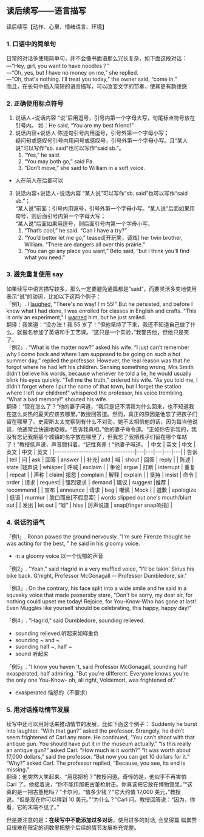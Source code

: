 ## 读后续写——语言描写
读后续写【动作、心里、情绪语言、环境】
### 1. 口语中的简单句
日常的对话多使用简单句，并不会像书面语那么冗长复杂，如下面这段对话：  
—“Hey, girl, you want to have noodles？”   
—“Oh, yes, but I have no money on me,” she replied.   
—“Oh, that's nothing. I'll treat you today,” the owner said, “come in.”   
而且，在长句中插入简短的语言描写，可以改变文字的节奏，使其更有韵律感

### 2. 正确使用标点符号
1.  说话人+说话内容
“说”后用逗号，引号内第一个字母大写，句尾标点符号放在引号内。
如：He said, “You are my best friend!”  
2.  说话内容+说话人
陈述句引号内用逗号，引号外第一个字母小写；  
疑问句或感叹句引号内用问号或感叹号，引号外第一个字母小写。且“某人说”可以写作“sb. said”也可以写作“said
sb.”。
    1. “Yes,” he said. 
    2.  “You may both go,” said Pa. 
    3.  “Don’t move,” she said to William in a soft voice.    
- 人在前人在后都可以

3. 说话内容+说话人+说话内容
“某人说”可以写作“sb. said”也可以写作“said sb.”；  
“某人说”前面：引号内用逗号，引号外第一个字母小写。“某人说”后面如果用句号，则后面引号内第一个字母大写；  
“某人说”后面如果用逗号，则后面引号内第一个字母小写。  
    1. “That’s cool,” he said. “Can I have a try?”   
    2. “You’d better let me go,” teased[开玩笑，调戏] her twin brother, William. “There are dangers all over this prairie.”  
    3. “You can go any place you want,” Beto said, “but I think you’ll find what you need.”

### 3. 避免重复使用 say
如果续写中语言描写较多，那么一定要避免通篇都是“said”，而要灵活多变地使用表示“说”的动词，比如以下这两个例子：  
「例1」. I <u>laughed</u>, "There's no way! I'm 55!" But he persisted, and before I knew what I had done, I was enrolled for classes in English and crafts. "This is only an experiment," I <u>warned</u> him, but he just smiled.   
翻译：我笑道：“没办法！我 55 岁了！”但他坚持了下来，我还不知道自己做了什么，就报名参加了英语和手工艺课。“这只是一个实验，”我警告他，但他只是笑了。  
「例2」. “What is the matter now?” asked his wife. “I just can’t remember why I come back and where I am supposed to be going on such a hot summer day,” replied the professor. However, the real reason was that he forgot where he had left his children. Sensing something wrong, Mrs Smith didn’t believe his words, because whenever he told a lie, he would usually blink his eyes quickly. “Tell me the truth,” ordered his wife. “As you told me, I didn’t forget where I put the name of that town, but I forget the station where I left our children!” whispered the professor, his voice trembling. “What a bad memory!” shouted his wife.   
翻译：“现在怎么了？”他的妻子问道，“我只是记不清我为什么回来，也不知道我在这么炎热的夏天应该去哪里。”教授回答道。然而，真正的原因是他忘了把孩子们留在哪里了。史密斯太太觉察到有什么不对劲，她不太相信他的话，因为每当他说谎，他通常会快速地眨眼。“告诉我真相。”他的妻子命令道。“正如你告诉我的，我没有忘记我把那个城镇的名字放在哪里了，但我忘了我把孩子们留在哪个车站了！”教授低声说，声音颤抖着。“记性真差！“他妻子喊道。
| 中文      |   英文 | 中文  |  英文 |  中文  | 英文  |
|---------------------------------|---|---|---|---|---|
| 告诉         |   tell |  问  |  ask |  回答   | answer  |
| 补充|    add          |  喊  |  shout  |  回答  |  reply |
| 陈述 |   state   |轻声说    | whisper  | 呼喊    |    exclaim     |
| 争论| argue  | 打断   | interrupt   |  重复 | repeat  |
| 声称 |  claim|    报怨   | complain   |  解释 |   explain |
| 坚持  |   insist  |   命令 |   order  |  请求  |   request|
| 强烈要求   | demand    | 建议 | suggest   |推荐   | recommend      |
| 宣布    |  announce      |  请求    |  beg  |   嘲讽  | Mock  |
| 道歉    |  apologize    | 低语        | murmur   |   脱口而出[不假思索] | words slipped  out one's mouth/blurt out  |
| 发出  | let out   |   “嘘”       | hiss  |  厉声说道 |   snap[finger snap响指]  |

### 4. 说话的语气
「例1」. Ronan pawed the ground nervously. "I'm sure Firenze thought he was acting for
the best, " he said in his gloomy voice.   
- in a gloomy voice 以一个忧郁的声音  


「例2」. "Yeah," said Hagrid in a very muffled voice, "I'll be takin' Sirius his bike back. G'night, Professor McGonagall -- Professor Dumbledore, sir."   


「例3」. On the contrary, his face split into a wide smile and he said in a squeaky voice that made passersby stare, "Don't be sorry, my dear sir, for nothing could upset me today! Rejoice, for You-Know-Who has gone at last! Even Muggles like yourself should be celebrating, this happy, happy day!"   


「例4」. "Hagrid," said Dumbledore, sounding relieved.   
- sounding relieved.听起来如释重负
- sounding ~ and ~
- suonding half ~, half ~
- sound 听起来

「例5」. "I know you haven 't, said Professor McGonagall, sounding half exasperated, half admiring. "But you're different. Everyone knows you're the only one You-Know- oh, all right, Voldemort, was frightened of."
- exasperated 恼怒的（不要求）

### 5. 用对话推动情节发展
续写中还可以用对话来推动情节的发展，比如下面这个例子：
Suddenly he burst into laughter. “With that gun?” asked the professor. Strangely, he didn’t seem frightened of Carl any more. He continued, “You can’t shoot with that antique gun. You should have put it in the museum actually.” “Is this really an antique gun?” asked Carl. “How much is it worth?” “It was worth about 17,000 dollars,” said the professor. “But now you can get 10 dollars for it.” “Why?” asked Carl. The professor replied, “Because, you see, its end is missing.”   
翻译：他突然大笑起来。“用那把枪？”教授问道。奇怪的是，他似乎不再害怕 Carl 了。他接着说，“你不能用那把古董枪射击。你真该把它放在博物馆里。”“这真的是一把古董枪吗？”卡尔问，“值多少钱？“它大约值 17,000 美元，”教授说。“但是现在你可以得到 10 美元。”“为什么？”Carl 问。教授回答说：“因为，你看，它的末端不见了。” 
<!--错误示范↑-->
但是要注意的是：**在续写中不能添加过多对话**，使用过多的对话, 会显得篇
幅累赘且很难在限定的词数里把整个后续的情节发展补充完整。
